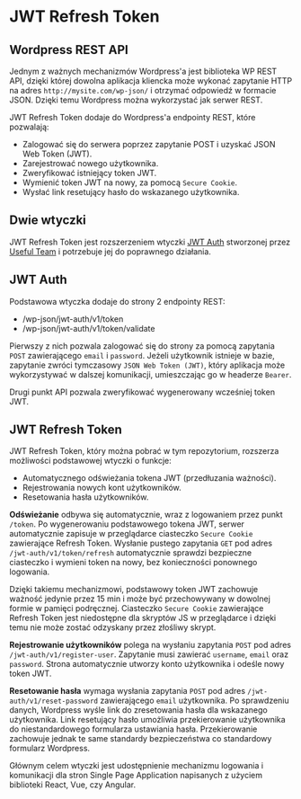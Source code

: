 # JWT Refresh Token

## Wordpress REST API

Jednym z ważnych mechanizmów Wordpress'a jest biblioteka WP REST API, dzięki której  dowolna aplikacja kliencka może wykonać zapytanie HTTP na adres `http://mysite.com/wp-json/` i otrzymać odpowiedź w formacie JSON. Dzięki temu Wordpress można wykorzystać jak serwer REST.

JWT Refresh Token dodaje do Wordpress'a endpointy REST, które pozwalają:
* Zalogować się do serwera poprzez zapytanie POST i uzyskać JSON Web Token (JWT).
* Zarejestrować nowego użytkownika.
* Zweryfikować istniejący token JWT.
* Wymienić token JWT na nowy, za pomocą `Secure Cookie`.
* Wysłać link resetujący hasło do wskazanego użytkownika.

## Dwie wtyczki

JWT Refresh Token jest rozszerzeniem wtyczki [JWT Auth](https://wordpress.org/plugins/jwt-auth/) stworzonej przez [Useful Team](https://usefulteam.com/) i potrzebuje jej do poprawnego działania.

## JWT Auth
Podstawowa wtyczka dodaje do strony 2 endpointy REST:
* /wp-json/jwt-auth/v1/token
* /wp-json/jwt-auth/v1/token/validate

Pierwszy z nich pozwala zalogować się do strony za pomocą zapytania `POST` zawierającego `email` i `password`. Jeżeli użytkownik istnieje w bazie, zapytanie zwróci tymczasowy `JSON Web Token (JWT)`, który aplikacja może wykorzystywać w dalszej komunikacji, umieszczając go w headerze `Bearer`.

Drugi punkt API pozwala zweryfikować wygenerowany wcześniej token JWT.

## JWT Refresh Token
JWT Refresh Token, który można pobrać w tym repozytorium, rozszerza możliwości podstawowej wtyczki o funkcje:
* Automatycznego odświeżania tokena JWT (przedłuzania ważności).
* Rejestrowania nowych kont użytkowników.
* Resetowania hasła użytkowników.

**Odświeżanie** odbywa się automatycznie, wraz z logowaniem przez punkt `/token`. Po wygenerowaniu podstawowego tokena JWT, serwer automatycznie zapisuje w przeglądarce ciasteczko `Secure Cookie` zawierające Refresh Token. Wysłanie pustego zapytania `GET` pod adres `/jwt-auth/v1/token/refresh` automatycznie sprawdzi bezpieczne ciasteczko i wymieni token na nowy, bez konieczności ponownego logowania. 

Dzięki takiemu mechanizmowi, podstawowy token JWT zachowuje ważność jedynie przez 15 min i może być przechowywany w dowolnej formie w pamięci podręcznej. Ciasteczko `Secure Cookie` zawierające Refresh Token jest niedostępne dla skryptów JS w przeglądarce i dzięki temu nie może zostać odzyskany przez złośliwy skrypt.

**Rejestrowanie użytkowników** polega na wysłaniu zapytania `POST` pod adres `/jwt-auth/v1/register-user`. Zapytanie musi zawierać `username`, `email` oraz `password`. Strona automatycznie utworzy konto użytkownika i odeśle nowy token JWT.

**Resetowanie hasła** wymaga wysłania zapytania `POST` pod adres `/jwt-auth/v1/reset-password` zawierającego `email` użytkownika. Po sprawdzeniu danych, Wordpress wyśle link do zresetowania hasła dla wskazanego użytkownika. Link resetujący hasło umożliwia przekierowanie użytkownika do niestandardowego formularza ustawiania hasła. Przekierowanie zachowuje jednak te same standardy bezpieczeństwa co standardowy formularz Wordpress.

Głównym celem wtyczki jest udostępnienie mechanizmu logowania i komunikacji dla stron Single Page Application napisanych z użyciem biblioteki React, Vue, czy Angular.
